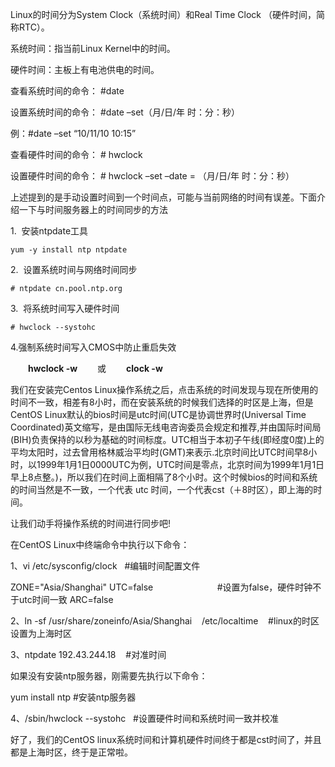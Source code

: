 Linux的时间分为System Clock（系统时间）和Real Time Clock （硬件时间，简称RTC）。

系统时间：指当前Linux Kernel中的时间。

硬件时间：主板上有电池供电的时间。

查看系统时间的命令： #date

设置系统时间的命令： #date –set（月/日/年 时：分：秒）

例：#date –set “10/11/10 10:15”

查看硬件时间的命令： # hwclock

设置硬件时间的命令： # hwclock –set –date = （月/日/年 时：分：秒）

上述提到的是手动设置时间到一个时间点，可能与当前网络的时间有误差。下面介绍一下与时间服务器上的时间同步的方法

1.  安装ntpdate工具

```shell
yum -y install ntp ntpdate
```

2.  设置系统时间与网络时间同步

```
# ntpdate cn.pool.ntp.org
```

3.  将系统时间写入硬件时间

```
# hwclock --systohc
```



4.强制系统时间写入CMOS中防止重启失效

　　**hwclock -w**
　　或
　　**clock -w**


我们在安装完Centos Linux操作系统之后，点击系统的时间发现与现在所使用的时间不一致，相差有8小时，而在安装系统的时候我们选择的时区是上海，但是CentOS Linux默认的bios时间是utc时间(UTC是协调世界时(Universal Time Coordinated)英文缩写，是由国际无线电咨询委员会规定和推荐,并由国际时间局(BIH)负责保持的以秒为基础的时间标度。UTC相当于本初子午线(即经度0度)上的平均太阳时，过去曾用格林威治平均时(GMT)来表示.北京时间比UTC时间早8小时，以1999年1月1日0000UTC为例，UTC时间是零点，北京时间为1999年1月1日早上8点整。)，所以我们在时间上面相隔了8个小时。这个时候bios的时间和系统的时间当然是不一致，一个代表
 utc 时间，一个代表cst（＋8时区），即上海的时间。

让我们动手将操作系统的时间进行同步吧!

在CentOS Linux中终端命令中执行以下命令：

1、vi /etc/sysconfig/clock   #编辑时间配置文件

ZONE="Asia/Shanghai"
UTC=false                          #设置为false，硬件时钟不于utc时间一致
ARC=false

2、ln -sf /usr/share/zoneinfo/Asia/Shanghai    /etc/localtime    #linux的时区设置为上海时区

3、ntpdate 192.43.244.18    #对准时间

如果没有安装ntp服务器，刚需要先执行以下命令：

yum install ntp #安装ntp服务器

4、/sbin/hwclock --systohc   #设置硬件时间和系统时间一致并校准

好了，我们的CentOS linux系统时间和计算机硬件时间终于都是cst时间了，并且都是上海时区，终于是正常啦。